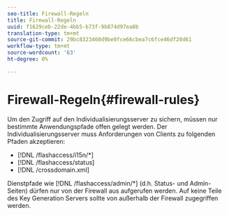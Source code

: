 ```yaml
---
seo-title: Firewall-Regeln
title: Firewall-Regeln
uuid: f1629ceb-22de-4bb5-b73f-9b874d97ea8b
translation-type: tm+mt
source-git-commit: 29bc8323460d9be0fce66cbea7c6fce46df20d61
workflow-type: tm+mt
source-wordcount: '63'
ht-degree: 0%

---
```



# Firewall-Regeln{#firewall-rules}

Um den Zugriff auf den Individualisierungsserver zu sichern, müssen nur bestimmte Anwendungspfade offen gelegt werden. Der Individualisierungsserver muss Anforderungen von Clients zu folgenden Pfaden akzeptieren:

* [!DNL /flashaccess/i15n/*]
* [!DNL /flashaccess/status]
* [!DNL /crossdomain.xml]

Dienstpfade wie [!DNL /flashaccess/admin/*] (d.h. Status- und Admin-Seiten) dürfen nur von der Firewall aus aufgerufen werden. Auf keine Teile des Key Generation Servers sollte von außerhalb der Firewall zugegriffen werden.
